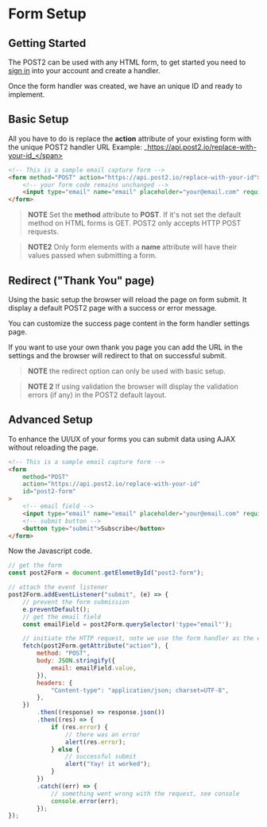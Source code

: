 # Form Setup

## Getting Started

The POST2 can be used with any HTML form, to get started you need to [sign in](https://app.post2.io) into your account and create a handler.

Once the form handler was created, we have an unique ID and ready to implement.

## Basic Setup

All you have to do is replace the **action** attribute of your existing form with the unique POST2 handler URL
Example: <span>_https://api.post2.io/replace-with-your-id_</span>

```html
<!-- This is a sample email capture form -->
<form method="POST" action="https://api.post2.io/replace-with-your-id">
    <!-- your form code remains unchanged -->
    <input type="email" name="email" placeholder="your@email.com" required />
</form>
```

> **NOTE** Set the **method** attribute to **POST**. If it's not set the default method on HTML forms is GET.
> POST2 only accepts HTTP POST requests.

> **NOTE2** Only form elements with a **name** attribute will have their values passed when submitting a form.

## Redirect ("Thank You" page)

Using the basic setup the browser will reload the page on form submit. It display a default POST2 page with a success or error message.

You can customize the success page content in the form handler settings page.

If you want to use your own thank you page you can add the URL in the settings and the browser will redirect to that on successful submit.

> **NOTE** the redirect option can only be used with basic setup.

> **NOTE 2** If using validation the browser will display the validation errors (if any) in the POST2 default layout.

## Advanced Setup

To enhance the UI/UX of your forms you can submit data using AJAX without reloading the page.

```html
<!-- This is a sample email capture form -->
<form
    method="POST"
    action="https://api.post2.io/replace-with-your-id"
    id="post2-form"
>
    <!-- email field -->
    <input type="email" name="email" placeholder="your@email.com" required />
    <!-- submit button -->
    <button type="submit">Subscribe</button>
</form>
```

Now the Javascript code.

```javascript
// get the form
const post2Form = document.getElemetById("post2-form");

// attach the event listener
post2Form.addEventListener("submit", (e) => {
    // prevent the form submission
    e.preventDefault();
    // get the email field
    const emailField = post2Form.querySelector('type="email"');

    // initiate the HTTP request, note we use the form handler as the endpoint
    fetch(post2Form.getAttribute("action"), {
        method: "POST",
        body: JSON.stringify({
            email: emailField.value,
        }),
        headers: {
            "Content-type": "application/json; charset=UTF-8",
        },
    })
        .then((response) => response.json())
        .then((res) => {
            if (res.error) {
                // there was an error
                alert(res.error);
            } else {
                // successful submit
                alert("Yay! it worked");
            }
        })
        .catch((err) => {
            // something went wrong with the request, see console
            console.error(err);
        });
});
```
